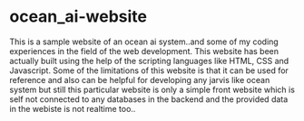 # ocean_ai-website
This is a sample website of an ocean ai system..and some of my coding experiences in the field of the web development.
This website has been actually built using the help of the scripting languages like HTML, CSS and Javascript.
Some of the limitations of this website is that it can be used for reference and also can be helpful for developing any jarvis like ocean system but still this particular website is only a simple front website which is self not connected to any databases in the backend and the provided data in the webiste is not realtime too..
